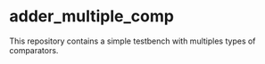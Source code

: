 # adder_multiple_comp
This repository contains a simple testbench with multiples types of comparators.
